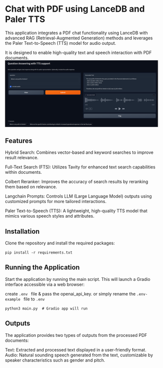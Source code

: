 # Chat with PDF using LanceDB and Paler TTS
This application integrates a PDF chat functionality using LanceDB with advanced RAG (Retrieval-Augmented Generation) methods and
leverages the Paler Text-to-Speech (TTS) model for audio output.

It is designed to enable high-quality text and speech interaction with PDF documents.
![image](../../assets/chatbot_tts.png)

## Features

Hybrid Search: Combines vector-based and keyword searches to improve result relevance. 

Full-Text Search (FTS): Utilizes Tavity for enhanced text search capabilities within documents.

Colbert Reranker: Improves the accuracy of search results by reranking them based on relevance.

Langchain Prompts: Controls LLM (Large Language Model) outputs using customized prompts for more tailored interactions.

Paler Text-to-Speech (TTS): A lightweight, high-quality TTS model that mimics various speech styles and attributes.

## Installation
Clone the repository and install the required packages:
```
pip install -r requirements.txt
```

## Running the Application
Start the application by running the main script. This will launch a Gradio interface accessible via a web browser:

create  ```.env ``` file & pass the openai_api_key. or simply rename the ```.env-example ``` file to ```.env``` 

```
python3 main.py  # Gradio app will run
```
## Outputs
The application provides two types of outputs from the processed PDF documents:

Text: Extracted and processed text displayed in a user-friendly format.
Audio: Natural sounding speech generated from the text, customizable by speaker characteristics such as gender and pitch.

